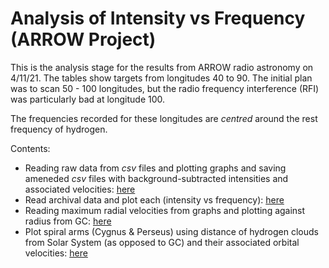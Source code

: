# Analysis of Intensity vs Frequency (ARROW Project)

This is the analysis stage for the results from ARROW radio astronomy on 4/11/21. The tables show targets from longitudes 40 to 90. The initial plan was to scan 50 - 100 longitudes, but the radio frequency interference (RFI) was particularly bad at longitude 100.

The frequencies recorded for these longitudes are *centred* around the rest frequency of hydrogen.

Contents:

- Reading raw data from *csv* files and plotting graphs and saving ameneded *csv* files with background-subtracted intensities and associated velocities: [here](https://github.com/ciroqn/arrow_doppler_analysis/blob/main/graphs_int_vel.py)
- Read archival data and plot each (intensity vs frequency): [here](https://github.com/ciroqn/arrow_doppler_analysis/blob/main/read_archive_rotation_curve.py)
- Reading maximum radial velocities from graphs and plotting against radius from GC: [here](https://github.com/ciroqn/arrow_doppler_analysis/blob/main/read_archive_rotation_curve.py)
- Plot spiral arms (Cygnus & Perseus) using distance of hydrogen clouds from Solar System (as opposed to GC) and their associated orbital velocities: [here](https://github.com/ciroqn/arrow_doppler_analysis/blob/main/spiral_arms_plot.py)

